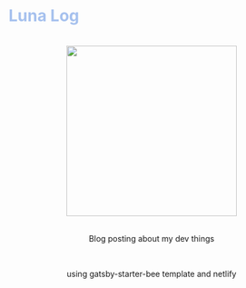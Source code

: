 <h1 style="color:#a6c1ee">Luna Log</h1>

<br />

<div align="center">
  
  <img src="https://user-images.githubusercontent.com/63533584/132128326-961f7da9-87e2-464c-b10d-2d6255b47de4.png" width="300">

<br />
<br />

  Blog posting about my dev things

<br />

  using gatsby-starter-bee template and netlify

</div>
